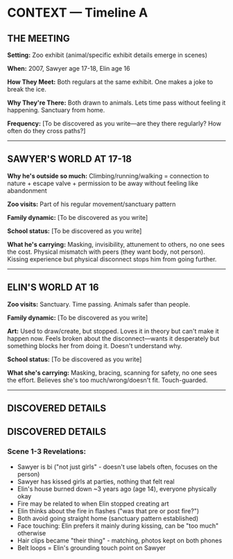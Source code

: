 # CONTEXT — Timeline A

## THE MEETING

**Setting:** Zoo exhibit (animal/specific exhibit details emerge in scenes)

**When:** 2007, Sawyer age 17-18, Elin age 16

**How They Meet:** Both regulars at the same exhibit. One makes a joke to break the ice.

**Why They're There:** Both drawn to animals. Lets time pass without feeling it happening. Sanctuary from home.

**Frequency:** [To be discovered as you write—are they there regularly? How often do they cross paths?]

---

## SAWYER'S WORLD AT 17-18

**Why he's outside so much:** Climbing/running/walking = connection to nature + escape valve + permission to be away without feeling like abandonment

**Zoo visits:** Part of his regular movement/sanctuary pattern

**Family dynamic:** [To be discovered as you write]

**School status:** [To be discovered as you write]

**What he's carrying:** Masking, invisibility, attunement to others, no one sees the cost. Physical mismatch with peers (they want body, not person). Kissing experience but physical disconnect stops him from going further.

---

## ELIN'S WORLD AT 16

**Zoo visits:** Sanctuary. Time passing. Animals safer than people.

**Family dynamic:** [To be discovered as you write]

**Art:** Used to draw/create, but stopped. Loves it in theory but can't make it happen now. Feels broken about the disconnect—wants it desperately but something blocks her from doing it. Doesn't understand why.

**School status:** [To be discovered as you write]

**What she's carrying:** Masking, bracing, scanning for safety, no one sees the effort. Believes she's too much/wrong/doesn't fit. Touch-guarded.

---

## DISCOVERED DETAILS

## DISCOVERED DETAILS

### Scene 1-3 Revelations:
- Sawyer is bi ("not just girls" - doesn't use labels often, focuses on the person)
- Sawyer has kissed girls at parties, nothing that felt real
- Elin's house burned down ~3 years ago (age 14), everyone physically okay
- Fire may be related to when Elin stopped creating art
- Elin thinks about the fire in flashes ("was that pre or post fire?")
- Both avoid going straight home (sanctuary pattern established)
- Face touching: Elin prefers it mainly during kissing, can be "too much" otherwise
- Hair clips became "their thing" - matching, photos kept on both phones
- Belt loops = Elin's grounding touch point on Sawyer
